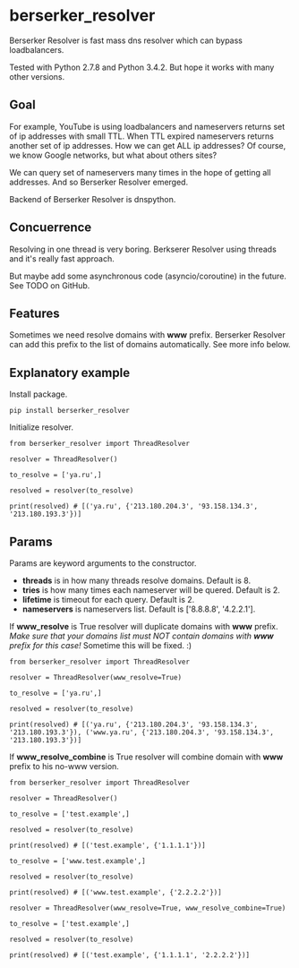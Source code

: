 berserker_resolver
==================

Berserker Resolver is fast mass dns resolver which can bypass loadbalancers.

Tested with Python 2.7.8 and Python 3.4.2. But hope it works with many other versions.

Goal
----

For example, YouTube is using loadbalancers and nameservers returns set of ip addresses with small TTL. When TTL expired nameservers returns another set of ip addresses. How we can get ALL ip addresses? 
Of course, we know Google networks, but what about others sites? 

We can query set of nameservers many times in the hope of getting all addresses. And so Berserker Resolver emerged.

Backend of Berserker Resolver is dnspython.

Concuerrence
------------

Resolving in one thread is very boring. Berkserer Resolver using threads and it's really fast approach.

But maybe add some asynchronous code (asyncio/coroutine) in the future. See TODO on GitHub.

Features
--------

Sometimes we need resolve domains with **www** prefix. Berserker Resolver can add this prefix to the list of domains automatically. See more info below.

Explanatory example
-------------------

Install package.

    pip install berserker_resolver

Initialize resolver.

    from berserker_resolver import ThreadResolver

    resolver = ThreadResolver()

    to_resolve = ['ya.ru',]

    resolved = resolver(to_resolve)

    print(resolved) # [('ya.ru', {'213.180.204.3', '93.158.134.3', '213.180.193.3'})]

Params
------

Params are keyword arguments to the constructor.

* **threads** is in how many threads resolve domains. Default is 8.
* **tries** is how many times each nameserver will be quered. Default is 2.
* **lifetime** is timeout for each query. Default is 2.
* **nameservers** is nameservers list. Default is ['8.8.8.8', '4.2.2.1'].

If **www_resolve** is True resolver will duplicate domains with **www** prefix. _Make sure that your domains list must NOT contain domains with **www** prefix for this case!_ Sometime this will be fixed. :)

    from berserker_resolver import ThreadResolver

    resolver = ThreadResolver(www_resolve=True)

    to_resolve = ['ya.ru',]

    resolved = resolver(to_resolve)

    print(resolved) # [('ya.ru', {'213.180.204.3', '93.158.134.3', '213.180.193.3'}), ('www.ya.ru', {'213.180.204.3', '93.158.134.3', '213.180.193.3'})]

If **www_resolve_combine** is True resolver will combine domain with **www** prefix to his no-www version.

    from berserker_resolver import ThreadResolver

    resolver = ThreadResolver()

    to_resolve = ['test.example',]

    resolved = resolver(to_resolve)

    print(resolved) # [('test.example', {'1.1.1.1'})]

    to_resolve = ['www.test.example',]

    resolved = resolver(to_resolve)

    print(resolved) # [('www.test.example', {'2.2.2.2'})]

    resolver = ThreadResolver(www_resolve=True, www_resolve_combine=True)

    to_resolve = ['test.example',]

    resolved = resolver(to_resolve)

    print(resolved) # [('test.example', {'1.1.1.1', '2.2.2.2'})]
